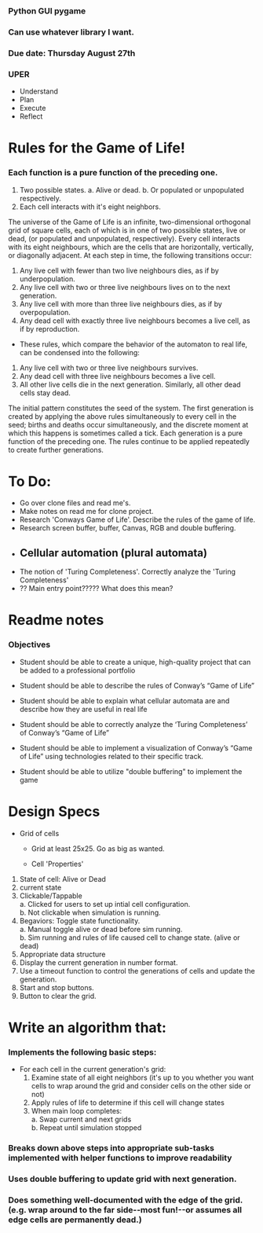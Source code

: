 ### Python GUI pygame
### Can use whatever library I want. 
### Due date: Thursday August 27th
### UPER 
- Understand 
- Plan 
- Execute
- Reflect

# Rules for the Game of Life!
### Each function is a pure function of the preceding one. 
1. Two possible states. 
	a. Alive or dead. 
	b. Or populated or unpopulated respectively. 
2. Each cell interacts with it's eight neighbors. 

The universe of the Game of Life is an infinite, two-dimensional orthogonal grid of square cells, each of which is in one of two possible states, live or dead, (or populated and unpopulated, respectively). Every cell interacts with its eight neighbours, which are the cells that are horizontally, vertically, or diagonally adjacent. At each step in time, the following transitions occur:

1. Any live cell with fewer than two live neighbours dies, as if by underpopulation.
2. Any live cell with two or three live neighbours lives on to the next generation.
3. Any live cell with more than three live neighbours dies, as if by overpopulation.
4. Any dead cell with exactly three live neighbours becomes a live cell, as if by reproduction.
- These rules, which compare the behavior of the automaton to real life, can be condensed into the following:

1. Any live cell with two or three live neighbours survives.
2. Any dead cell with three live neighbours becomes a live cell.
3. All other live cells die in the next generation. Similarly, all other dead cells stay dead.

The initial pattern constitutes the seed of the system. The first generation is created by applying the above rules simultaneously to every cell in the seed; births and deaths occur simultaneously, and the discrete moment at which this happens is sometimes called a tick. Each generation is a pure function of the preceding one. The rules continue to be applied repeatedly to create further generations.

# To Do: 
- 	Go over clone files and read me's. 
- 	Make notes on read me for clone project. 
-	Research 'Conways Game of Life'. Describe the rules of the game of life. 
- 	Research screen buffer, buffer, Canvas, RGB and double buffering.  
-	Cellular automation (plural automata)
	- 
-	The notion of 'Turing Completeness'. Correctly analyze the 'Turing Completeness'
-	?? Main entry point????? What does this mean?

# Readme notes
### Objectives
- Student should be able to create a unique, high-quality project that can be added to a professional portfolio

- Student should be able to describe the rules of Conway’s “Game of Life”

- Student should be able to explain what cellular automata are and describe how they are useful in real life

- Student should be able to correctly analyze the ‘Turing Completeness’ of Conway’s “Game of Life”

- Student should be able to implement a visualization of Conway’s “Game of Life” using technologies related to their specific track.

- Student should be able to utilize "double buffering" to implement the game

# Design Specs
- Grid of cells
	- Grid at least 25x25. Go as big as wanted. 

	- Cell 'Properties'
1. State of cell: Alive or Dead
2. current state
3. Clickable/Tappable<br>
	a. Clicked for users to set up intial cell configuration.<br>
	b. Not clickable when simulation is running.  
4. Begaviors: Toggle state functionality.<br>
	a. Manual toggle alive or dead before sim running.<br>
	b. Sim running and rules of life caused cell to change state. (alive or dead)
5. Appropriate data structure
6. Display the current generation in number format. 
7. Use a timeout function to control the generations of cells and update the generation. 
8. Start and stop buttons. 
9. Button to clear the grid. 

# Write an algorithm that:
### Implements the following basic steps:
- For each cell in the current generation's grid:
	1. Examine state of all eight neighbors (it's up to you whether you want cells to wrap around the grid and consider cells on the other side or not)
	2. Apply rules of life to determine if this cell will change states
	3. When main loop completes:<br>
		a. Swap current and next grids<br>
		b. Repeat until simulation stopped
### Breaks down above steps into appropriate sub-tasks implemented with helper functions to improve readability

### Uses double buffering to update grid with next generation.

### Does something well-documented with the edge of the grid. (e.g. wrap around to the far side--most fun!--or assumes all edge cells are permanently dead.)